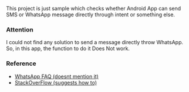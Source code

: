 This project is just sample which checks whether Android App can send SMS or WhatsApp message directly through intent or something else.

### Attention

I could not find any solution to send a message directly throw WhatsApp.
So, in this app, the function to do it Does Not work.

### Reference

* [WhatsApp FAQ (doesnt mention it)](https://www.whatsapp.com/faq/en/android/28000012)
* [StackOverFlow (suggests how to)](http://stackoverflow.com/questions/15462874/sending-message-through-whatsapp)
